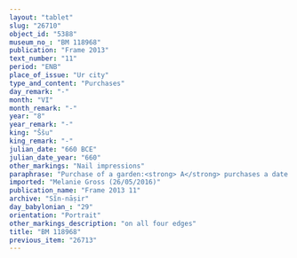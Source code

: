 ```yaml
---
layout: "tablet"
slug: "26710"
object_id: "5388"
museum_no_: "BM 118968"
publication: "Frame 2013"
text_number: "11"
period: "ENB"
place_of_issue: "Ur city"
type_and_content: "Purchases"
day_remark: "-"
month: "VI"
month_remark: "-"
year: "8"
year_remark: "-"
king: "Ššu"
king_remark: "-"
julian_date: "660 BCE"
julian_date_year: "660"
other_markings: "Nail impressions"
paraphrase: "Purchase of a garden:<strong> A</strong> purchases a date garden (<em>kir&icirc;</em> <em>gi&scaron;immari</em>) for 3 minas and 50 shekels of silver in pieces (<em>&scaron;ibirtu</em>), together with an additional payment (<em>atru</em>) of 7 shekels of silver, from <strong>B<sub>1</sub></strong>. The sold garden is the (inheritance) share (<em>zittu</em>) the seller divided (<em>z&acirc;zu</em>) with his uncle <strong>B<sub>2</sub></strong>. It is located in the district (<em>erṣetu</em>) of the Ninurta Temple inside of Uruk. Its upper side borders on (the property of) the seller&rsquo;s grandfather <strong>B<sub>3</sub></strong> and its upper front on (the property of) the seller&rsquo;s uncle <strong>B<sub>2</sub></strong>. Its lower side borders on the Ninurta Temple and its lower front on the street (<em>sūqu</em>). Neither cardinal directions nor measures are given for the sides of the plot. 11 witnesses and the scribe. Fingernail impressions (<em>ṣupru</em>) of the seller.<br /> &nbsp;<br /> <strong>A</strong> = Mu&scaron;ēzib-Marduk/Kiribtu; <strong>B<sub>1</sub></strong> = Ahhē&scaron;āya/Ha&scaron;dia/&Scaron;ang&ucirc;-Ninurta; <strong>B<sub>2</sub></strong> = Zibāya/Ēre&scaron;u; <strong>B<sub>3</sub></strong> = Ēre&scaron;u//&Scaron;ang&ucirc;-Ninurta; Scribe = &Scaron;ulāya/Ibnāya<br /> &nbsp;"
imported: "Melanie Gross (26/05/2016)"
publication_name: "Frame 2013 11"
archive: "Sîn-nāṣir"
day_babylonian_: "29"
orientation: "Portrait"
other_markings_description: "on all four edges"
title: "BM 118968"
previous_item: "26713"
---
```

